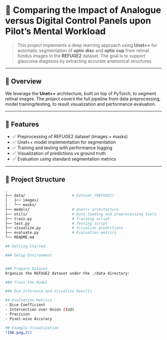 # 🧠 Comparing the Impact of Analogue versus Digital Control Panels upon Pilot’s Mental Workload

> This project implements a deep learning approach using **Unet++** for automatic segmentation of **optic disc** and **optic cup** from retinal fundus images in the **REFUGE2** dataset. The goal is to support glaucoma diagnosis by extracting accurate anatomical structures.

---

## 📌 Overview

We leverage the **Unet++** architecture, built on top of PyTorch, to segment retinal images. The project covers the full pipeline from data preprocessing, model training/testing, to result visualization and performance evaluation.

---

## 🎯 Features

- ✅ Preprocessing of REFUGE2 dataset (images + masks)
- ✅ Unet++ model implementation for segmentation
- ✅ Training and testing with performance logging
- ✅ Visualization of predictions vs ground truth
- ✅ Evaluation using standard segmentation metrics

---

## 📁 Project Structure

```bash
.
├── data/                     # Dataset (REFUGE2)
│   ├── images/
│   └── masks/
├── models/                   # Unet++ architecture
├── utils/                    # Data loading and preprocessing tools
├── train.py                  # Training script
├── test.py                   # Testing script
├── visualize.py              # Visualize predictions
├── evaluate.py               # Evaluation metrics
└── README.md

## Getting Started

### Setup Environment


### Prepare Dataset
Organize the REFUGE2 dataset under the ./data directory:

### Train the Model

### Run Inference and Visualize Results

## Evaluation Metrics
- Dice Coefficient
- Intersection over Union (IoU)
- Precision
- Pixel-wise Accuracy

## Example Visualization
![66.png…]()














